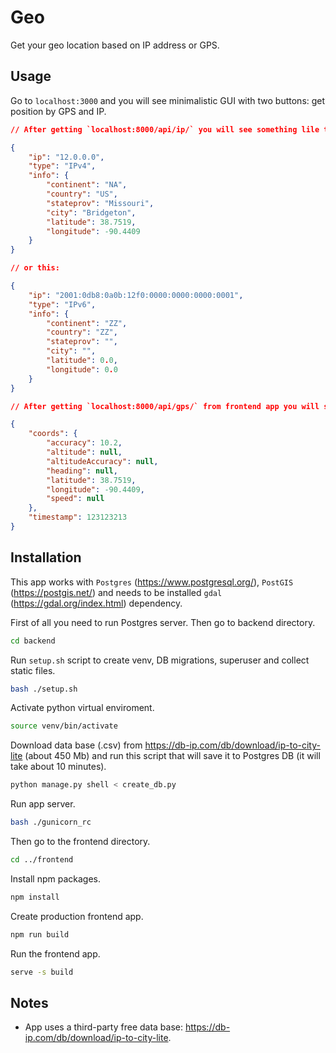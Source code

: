 # Geo

Get your geo location based on IP address or GPS.

## Usage

Go to `localhost:3000` and you will see minimalistic GUI with two buttons: get position by GPS and IP.

```json
// After getting `localhost:8000/api/ip/` you will see something lile this:

{
    "ip": "12.0.0.0",
    "type": "IPv4",
    "info": {
        "continent": "NA",
        "country": "US",
        "stateprov": "Missouri",
        "city": "Bridgeton",
        "latitude": 38.7519,
        "longitude": -90.4409
    }
}

// or this:

{
    "ip": "2001:0db8:0a0b:12f0:0000:0000:0000:0001",
    "type": "IPv6",
    "info": {
        "continent": "ZZ",
        "country": "ZZ",
        "stateprov": "",
        "city": "",
        "latitude": 0.0,
        "longitude": 0.0
    }
}
```

```json
// After getting `localhost:8000/api/gps/` from frontend app you will see this:

{
    "coords": {
        "accuracy": 10.2,
        "altitude": null,
        "altitudeAccuracy": null,
        "heading": null,
        "latitude": 38.7519,
        "longitude": -90.4409,
        "speed": null
    },
    "timestamp": 123123213
}
```

## Installation

This app works with `Postgres` (https://www.postgresql.org/), `PostGIS` (https://postgis.net/) and needs to be installed `gdal` (https://gdal.org/index.html) dependency.

First of all you need to run Postgres server. Then go to backend directory.
```sh
cd backend
```

Run `setup.sh` script to create venv, DB migrations, superuser and collect static files.
```sh
bash ./setup.sh
```

Activate python virtual enviroment.
```sh
source venv/bin/activate
```

Download data base (.csv) from https://db-ip.com/db/download/ip-to-city-lite (about 450 Mb) and run this script that will save it to Postgres DB (it will take about 10 minutes).
```sh
python manage.py shell < create_db.py
```

Run app server.
```sh
bash ./gunicorn_rc
```

Then go to the frontend directory.

```sh
cd ../frontend
```

Install npm packages.
```sh
npm install
```

Create production frontend app.
```sh
npm run build
```

Run the frontend app.
```sh
serve -s build
```

## Notes
* App uses a third-party free data base: https://db-ip.com/db/download/ip-to-city-lite.